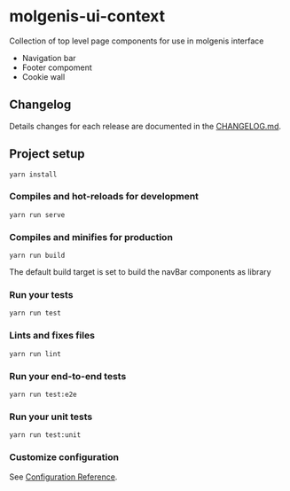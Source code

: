 # molgenis-ui-context

Collection of top level page components for use in molgenis interface

- Navigation bar
- Footer compoment
- Cookie wall 

## Changelog
Details changes for each release are documented in the [CHANGELOG.md](https://github.com/molgenis/molgenis-ui-context/blob/master/CHANGELOG.md).

## Project setup
```
yarn install
```

### Compiles and hot-reloads for development
```
yarn run serve
```

### Compiles and minifies for production
```
yarn run build
```

The default build target is set to build the navBar components as library

### Run your tests
```
yarn run test
```

### Lints and fixes files
```
yarn run lint
```

### Run your end-to-end tests
```
yarn run test:e2e
```

### Run your unit tests
```
yarn run test:unit
```

### Customize configuration
See [Configuration Reference](https://cli.vuejs.org/config/).
